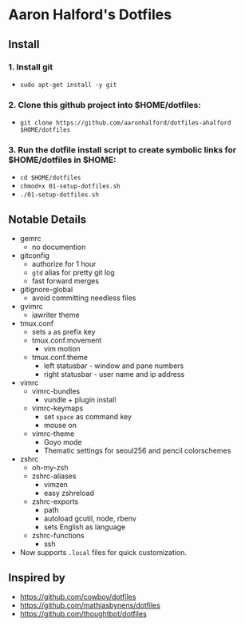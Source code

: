 Aaron Halford's Dotfiles
========================

Install
-------

### 1. Install git

* `sudo apt-get install -y git`

### 2. Clone this github project into $HOME/dotfiles:

* `git clone https://github.com/aaronhalford/dotfiles-ahalford $HOME/dotfiles`

### 3. Run the dotfile install script to create symbolic links for $HOME/dotfiles in $HOME:

* `cd $HOME/dotfiles`
* `chmod+x 01-setup-dotfiles.sh`
* `./01-setup-dotfiles.sh`


Notable Details
---------------

* gemrc
  * no documention
* gitconfig
  * authorize for 1 hour
  * `gtd` alias for pretty git log
  * fast forward merges
* gitignore-global
  * avoid committing needless files
* gvimrc
  * iawriter theme
* tmux.conf
  * sets `a` as prefix key
  * tmux.conf.movement
    * vim motion
  * tmux.conf.theme
      * left statusbar - window and pane numbers
      * right statusbar - user name and ip address
* vimrc
  * vimrc-bundles
    * vundle + plugin install
  * vimrc-keymaps
    * set `space` as command key
    * mouse on
  * vimrc-theme
    * Goyo mode
    * Thematic settings for seoul256 and pencil colorschemes
* zshrc
  * oh-my-zsh
  * zshrc-aliases
    * vimzen
    * easy zshreload
  * zshrc-exports
    * path
    * autoload gcutil, node, rbenv
    * sets English as language
  * zshrc-functions
    * ssh
* Now supports `.local` files for quick customization.

Inspired by
-----------

* https://github.com/cowboy/dotfiles
* https://github.com/mathiasbynens/dotfiles
* https://github.com/thoughtbot/dotfiles
